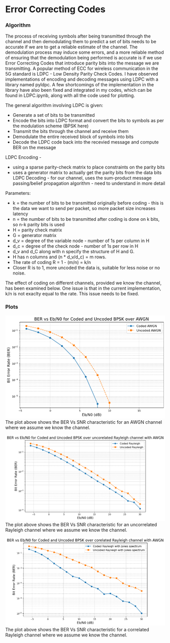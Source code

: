 # Error Correcting Codes
### Algorithm

The process of receiving symbols after being transmitted through the channel and then demodulating them to predict a set of bits needs to be accurate if we are to get a reliable estimate of the channel. The demodulation process may induce some errors, and a more reliable method of ensuring that the demodulation being performed is accurate is if we use Error Correcting Codes that introduce parity bits into the message we are transmitting. 
A popular method of ECC for wireless communication in the 5G standard is LDPC - Low Density Parity Check Codes. I have observed implementations of encoding and decoding messages using LDPC with a library named pyldpc. 
A few shortcomings of the implementation in the library have also been fixed and integrated in my codes, which can be found in LDPC.ipynb, along with all the code used for plotting. 

The general algorithm involving LDPC is given:
* Generate a set of bits to be transmitted
* Encode the bits into LDPC format and convert the bits to symbols as per the modulation scheme (BPSK here)
* Transmit the bits through the channel and receive them
* Demodulate the entire received block of symbols into bits
* Decode the LDPC code back into the recevied message and compute BER on the message

LDPC Encoding -
* using a sparse parity-check matrix to place constraints on the parity bits
* uses a generator matrix to actually get the parity bits from the data bits
LDPC Decoding - for our channel, uses the sum-product message passing/belief propagation algorithm - need to understand in more detail

Parameters:
- k = the number of bits to be transmitted originally before coding - this is the data we want to send per packet, so more packet size increases latency
- n = the number of bits to be transmitted after coding is done on k bits, so n-k parity bits is used
- H = parity check matrix
- G = generator matrix
- d_v = degree of the variable node - number of 1s per column in H
- d_c = degree of the check node - number of 1s per row in H
- d_v and d_C along with n specify the structure of H and G.
- H has n columns and (n * d_v/d_c) = m rows.
- The rate of coding R = 1 - (m/n) = k/n
- Closer R is to 1, more uncoded the data is, suitable for less noise or no noise.

The effect of coding on different channels, provided we know the channel, has been examined below. One issue is that in the current implementation, k/n is not exaclty equal to the rate. This issue needs to be fixed. 

### Plots
![BER Vs SNR Plot1](/Release/Error%20Correction%20Codes/BER_Vs_Eb_AWGN_Coding.png)
The plot above shows the BER Vs SNR characteristic for an AWGN channel where we assume we know the channel.  

![BER Vs SNR Plot2](/Release/Error%20Correction%20Codes/BER_Vs_Eb_Ray_Coding.png)
The plot above shows the BER Vs SNR characteristic for an uncorrelated Rayleigh channel where we assume we know the channel.

![BER Vs SNR Plot3](/Release/Error%20Correction%20Codes/BER_Vs_Eb_Jakes_Coding.png)
The plot above shows the BER Vs SNR characteristic for a correlated Rayleigh channel where we assume we know the channel.
